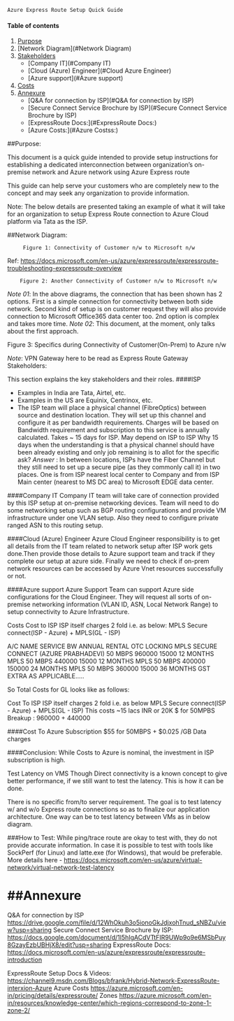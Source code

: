 
	Azure Express Route Setup Quick Guide


#### Table of contents

1. [Purpose](#Purpose)
2. [Network Diagram](#Network Diagram)
3. [Stakeholders](#Stakeholders)
    - [Company IT](#Company IT)
    - [Cloud (Azure) Engineer](#Cloud Azure Engineer)
	- [Azure support](#Azure support)
4. [Costs](#Costs)
5. [Annexure](#Annexure)
    - [Q&A for connection by ISP](#Q&A for connection by ISP)
    - [Secure Connect Service Brochure by ISP](#Secure Connect Service Brochure by ISP)
	- [ExpressRoute Docs:](#ExpressRoute Docs:)
	- [Azure Costs:](#Azure Costss:)

##Purpose:

This document is a quick guide intended to provide setup instructions for establishing a dedicated interconnection between organization’s on-premise network and Azure network using Azure Express route

This guide can help serve your customers who are completely new to the concept and may seek any organization to provide information.

Note: The below details are presented taking an example of what it will take for an organization to setup Express Route connection to Azure Cloud platform via Tata as the ISP.

##Network Diagram:


		 Figure 1: Connectivity of Customer n/w to Microsoft n/w
Ref: https://docs.microsoft.com/en-us/azure/expressroute/expressroute-troubleshooting-expressroute-overview





		Figure 2: Another Connectivity of Customer n/w to Microsoft n/w


*Note 01*: In the above diagrams, the connection that has been shown has 2 options. 
First is a simple connection for connectivity between both side network. 
Second kind of setup is on customer request they will also provide connection to Microsoft Office365 data center too.
2nd option is complex and takes more time.
*Note 02*: This document, at the moment, only talks about the first approach.




Figure 3: Specifics during Connectivity of Customer(On-Prem) to Azure n/w

*Note*: VPN Gateway here to be read as Express Route Gateway
Stakeholders:

This section explains the key stakeholders and their roles. 
####ISP 
- Examples  in India are Tata, Airtel, etc.
- Examples in the US are Equinix, Centrinox, etc.
- The ISP team will place a physical channel (FibreOptics) between source and destination location. They will set up this channel and configure it as per bandwidth requirements. Charges will be based on Bandwidth requirement and subscription to this service is annually calculated. 
Takes ~ 15 days for ISP. May depend on ISP to ISP
Why 15 days when the understanding is that a physical channel should have been already existing and only job remaining is to allot for the specific ask?
_Answer_ :  In between locations, ISPs have the Fiber Channel but they still need to set up a secure pipe (as they commonly call it) in two places. One is from ISP nearest local center  to Company and from ISP Main center (nearest to MS DC area)  to Microsoft EDGE data center.

####Company IT 
Company IT team will take care of connection provided by this ISP setup at on-premise networking devices. Team will need to do some networking setup such as BGP routing configurations and provide VM infrastructure under one VLAN setup. Also they need to configure private ranged ASN to this routing setup.

####Cloud (Azure) Engineer
Azure Cloud Engineer responsibility is to get all details from the IT team related to network setup after ISP work gets done.Then provide those details to Azure support team and track if they complete our setup at azure side. Finally we need to check if on-prem network resources can be accessed by Azure Vnet resources successfully or not.


####Azure support
Azure Support Team can support Azure side configurations for the Cloud Engineer. They will request all sorts of on-premise networking information 
(VLAN ID, ASN, Local Network Range) to setup connectivity to Azure Infrastructure. 

Costs
Cost to ISP
ISP itself charges 2 fold i.e. as below: MPLS Secure connect(ISP - Azure) + MPLS(GL - ISP)


A/C NAME
SERVICE
BW
ANNUAL RENTAL
OTC
LOCKING
<Orga>
MPLS SECURE CONNECT (AZURE PRABHADEVI)
50 MBPS
960000
15000
12 MONTHS
MPLS
50 MBPS
440000
15000
12 MONTHS
MPLS
50 MBPS
400000
150000
24 MONTHS
MPLS
50 MBPS
360000
15000
36 MONTHS
GST EXTRA AS APPLICABLE…..

So Total Costs for GL looks like as follows:

Cost To ISP
ISP itself charges 2 fold i.e. as below
    MPLS Secure connect(ISP - Azure) + MPLS(GL - ISP)
    This costs ~15 lacs INR or 20K $ for 50MPBS
    Breakup : 960000 + 440000


####Cost To Azure
Subscription
    $55 for 50MBPS + $0.025 /GB Data charges

####Conclusion:
While Costs to Azure is nominal, the investment in ISP subscription is high.

Test Latency on VMS
Though Direct connectivity is a known concept to give better performance, if we still want to test the latency. This is how it can be done.

There is no specific from/to server requirement.  The goal is to test latency w/ and w/o Express route connections so as to finalize our application architecture.
One way can be to test latency between VMs as in below diagram.




###How to Test:
While ping/trace route are okay to test with,  they do not provide accurate information. In case it is possible to test with tools like SockPerf (for Linux) and latte.exe (for Windows), that would be preferable. More details here -
https://docs.microsoft.com/en-us/azure/virtual-network/virtual-network-test-latency


# ##Annexure
Q&A for connection by ISP
https://drive.google.com/file/d/12WhOkuh3o5ionoGkJdjxohTnud_sNBZu/view?usp=sharing
Secure Connect Service Brochure by ISP:
https://docs.google.com/document/d/1l5hIgACdVTtFIR9UWp9o9e6MSbPuy8GzayEzbUBHjX8/edit?usp=sharing
ExpressRoute Docs:
https://docs.microsoft.com/en-us/azure/expressroute/expressroute-introduction

ExpressRoute Setup Docs & Videos:
https://channel9.msdn.com/Blogs/bfrank/Hybrid-Network-ExpressRoute-interxion-Azure
Azure Costs
https://azure.microsoft.com/en-in/pricing/details/expressroute/
Zones https://azure.microsoft.com/en-in/resources/knowledge-center/which-regions-correspond-to-zone-1-zone-2/


